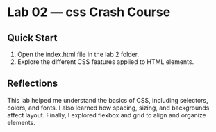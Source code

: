 # Lab 02 — css Crash Course

## Quick Start
1. Open the index.html file in the lab 2 folder.
2. Explore the different CSS features applied to HTML elements.

## Reflections
This lab helped me understand the basics of CSS, including selectors, colors, and fonts. I also learned how spacing, sizing, and backgrounds affect layout. Finally, I explored flexbox and grid to align and organize elements.
